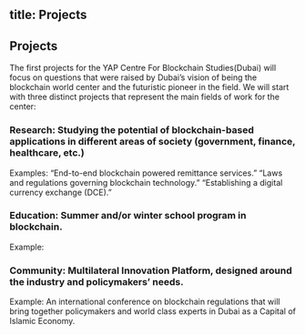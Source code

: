 title: Projects
---
## Projects
The first projects for the YAP Centre For Blockchain Studies(Dubai) will focus on questions that were raised by Dubai’s vision of being the blockchain world center and the futuristic pioneer in the field. We will start with three distinct projects that represent the main fields of work for the center:
### Research: Studying the potential of blockchain-based applications in different areas of society (government, finance, healthcare, etc.) 
Examples:
 “End-to-end blockchain powered remittance services.”
 “Laws and regulations governing blockchain technology.”
 “Establishing a digital currency exchange (DCE).”
### Education: Summer and/or winter school program in blockchain. 
Example:
### Community: Multilateral Innovation Platform, designed around the industry and policymakers’ needs. 
Example:
 An international conference on blockchain regulations that will bring together
 policymakers and world class experts in Dubai as a Capital of Islamic Economy.
